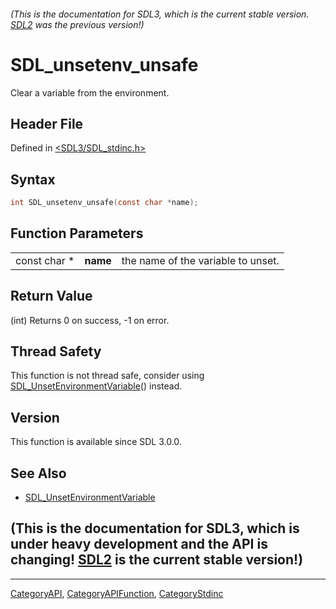 ###### (This is the documentation for SDL3, which is the current stable version. [SDL2](https://wiki.libsdl.org/SDL2/) was the previous version!)
# SDL_unsetenv_unsafe

Clear a variable from the environment.

## Header File

Defined in [<SDL3/SDL_stdinc.h>](https://github.com/libsdl-org/SDL/blob/main/include/SDL3/SDL_stdinc.h)

## Syntax

```c
int SDL_unsetenv_unsafe(const char *name);
```

## Function Parameters

|              |          |                                    |
| ------------ | -------- | ---------------------------------- |
| const char * | **name** | the name of the variable to unset. |

## Return Value

(int) Returns 0 on success, -1 on error.

## Thread Safety

This function is not thread safe, consider using
[SDL_UnsetEnvironmentVariable](SDL_UnsetEnvironmentVariable)() instead.

## Version

This function is available since SDL 3.0.0.

## See Also

- [SDL_UnsetEnvironmentVariable](SDL_UnsetEnvironmentVariable)


## (This is the documentation for SDL3, which is under heavy development and the API is changing! [SDL2](https://wiki.libsdl.org/SDL2/) is the current stable version!)



----
[CategoryAPI](CategoryAPI), [CategoryAPIFunction](CategoryAPIFunction), [CategoryStdinc](CategoryStdinc)

